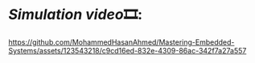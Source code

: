 # *Simulation video*🎞️:

https://github.com/MohammedHasanAhmed/Mastering-Embedded-Systems/assets/123543218/c9cd16ed-832e-4309-86ac-342f7a27a557